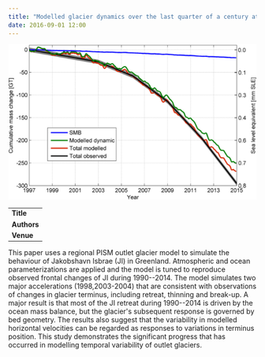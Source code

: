 ```yaml
---
title: "Modelled glacier dynamics over the last quarter of a century at Jakobshavn Isbræ"
date: 2016-09-01 12:00
---
```


![](/img/applications/muresanetal2016.png)


||
|-
| **Title** | [Modelled glacier dynamics over the last quarter of a century at Jakobshavn Isbræ](http://www.the-cryosphere.net/10/639/2016/) |
| **Authors** | [I. S. Muresan](https://www.researchgate.net/profile/Ioana_Muresan5), S. A. Khan and others |
| **Venue** |  [The Cryosphere](http://www.the-cryosphere.net//index.html)  |

This paper uses a regional PISM outlet glacier model to simulate the behaviour of Jakobshavn Isbrae (JI) in Greenland. Atmospheric and ocean parameterizations are applied and the model is tuned to reproduce observed frontal changes of JI during 1990--2014. The model simulates two major accelerations (1998,2003-2004) that are consistent with observations of changes in glacier terminus, including retreat, thinning and break-up. A major result is that most of the JI retreat during 1990--2014 is driven by the ocean mass balance, but the glacier's subsequent response is governed by bed geometry. The results also suggest that the variability in modelled horizontal velocities can be regarded as responses to variations in terminus position. This study demonstrates the significant progress that has occurred in modelling temporal variability of outlet glaciers.

